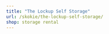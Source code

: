 ```yaml
---
title: "The Lockup Self Storage"
url: /skokie/the-lockup-self-storage/
shop: storage rental
---
```

